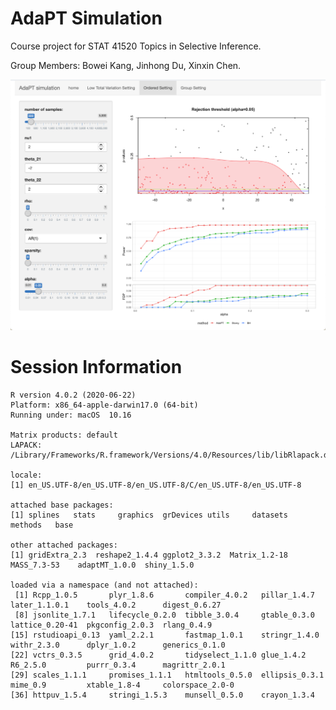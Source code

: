 # AdaPT Simulation
Course project for STAT 41520 Topics in Selective Inference.

Group Members: Bowei Kang, Jinhong Du, Xinxin Chen.

![Interface](https://raw.githubusercontent.com/jaydu1/SelectiveInference/main/img/app.png)


# Session Information

```
R version 4.0.2 (2020-06-22)
Platform: x86_64-apple-darwin17.0 (64-bit)
Running under: macOS  10.16

Matrix products: default
LAPACK: /Library/Frameworks/R.framework/Versions/4.0/Resources/lib/libRlapack.dylib

locale:
[1] en_US.UTF-8/en_US.UTF-8/en_US.UTF-8/C/en_US.UTF-8/en_US.UTF-8

attached base packages:
[1] splines   stats     graphics  grDevices utils     datasets  methods   base     

other attached packages:
[1] gridExtra_2.3  reshape2_1.4.4 ggplot2_3.3.2  Matrix_1.2-18  MASS_7.3-53    adaptMT_1.0.0  shiny_1.5.0   

loaded via a namespace (and not attached):
 [1] Rcpp_1.0.5       plyr_1.8.6       compiler_4.0.2   pillar_1.4.7     later_1.1.0.1    tools_4.0.2      digest_0.6.27   
 [8] jsonlite_1.7.1   lifecycle_0.2.0  tibble_3.0.4     gtable_0.3.0     lattice_0.20-41  pkgconfig_2.0.3  rlang_0.4.9     
[15] rstudioapi_0.13  yaml_2.2.1       fastmap_1.0.1    stringr_1.4.0    withr_2.3.0      dplyr_1.0.2      generics_0.1.0  
[22] vctrs_0.3.5      grid_4.0.2       tidyselect_1.1.0 glue_1.4.2       R6_2.5.0         purrr_0.3.4      magrittr_2.0.1  
[29] scales_1.1.1     promises_1.1.1   htmltools_0.5.0  ellipsis_0.3.1   mime_0.9         xtable_1.8-4     colorspace_2.0-0
[36] httpuv_1.5.4     stringi_1.5.3    munsell_0.5.0    crayon_1.3.4    
```